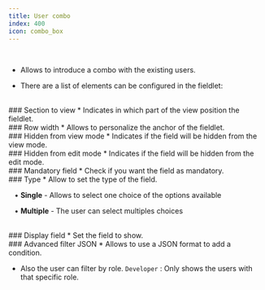 ```yaml
---
title: User combo
index: 400
icon: combo_box
---
```


    
<br />

* Allows to introduce a combo with the existing users.

* There are a list of elements can be configured in the fieldlet:

<br />
### Section to view
* Indicates in which part of the view position the fieldlet.

<br />
### Row width
* Allows to personalize the anchor of the fieldlet.

<br />
### Hidden from view mode
* Indicates if the field will be hidden from the view mode.

<br />
### Hidden from edit mode
* Indicates if the field will be hidden from the edit mode.

<br />
### Mandatory field
* Check if you want the field as mandatory.

<br />
### Type
* Allow to set the type of the field. <br />

&nbsp; &nbsp;• **Single** - Allows to select one choice of the options available <br />

&nbsp; &nbsp;• **Multiple** - The user can select multiples choices <br />
<!--- &nbsp; &nbsp;• **Grid** -  -->

<br />
### Display field
* Set the field to show.

<br />
### Advanced filter JSON
* Allows to use a JSON format to add a condition. 

* Also the user can filter by role. `Developer` : Only shows the users with that specific role.

